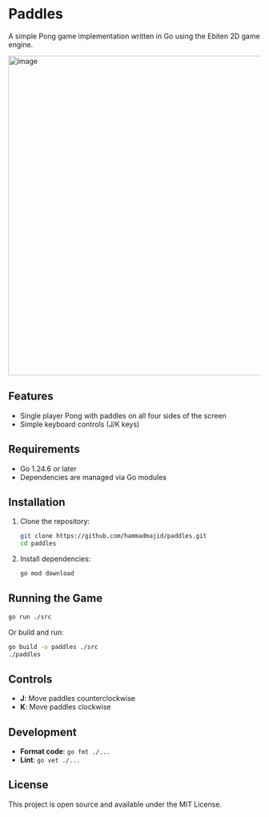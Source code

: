 # Paddles

A simple Pong game implementation written in Go using the Ebiten 2D game engine.

<img width="762" height="639" alt="image" src="https://github.com/user-attachments/assets/163a1838-ebe0-4cb1-81b4-1421c943a00e" />

## Features

- Single player Pong with paddles on all four sides of the screen
- Simple keyboard controls (J/K keys)

## Requirements

- Go 1.24.6 or later
- Dependencies are managed via Go modules

## Installation

1. Clone the repository:
   ```bash
   git clone https://github.com/hammadmajid/paddles.git
   cd paddles
   ```

2. Install dependencies:
   ```bash
   go mod download
   ```

## Running the Game

```bash
go run ./src
```

Or build and run:
```bash
go build -o paddles ./src
./paddles
```

## Controls

- **J**: Move paddles counterclockwise
- **K**: Move paddles clockwise

## Development

- **Format code**: `go fmt ./...`
- **Lint**: `go vet ./...`

## License

This project is open source and available under the MIT License.
